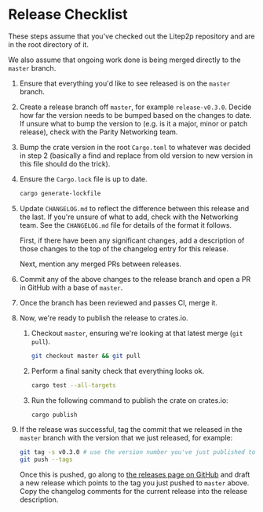 # Release Checklist

These steps assume that you've checked out the Litep2p repository and are in the root directory of it.

We also assume that ongoing work done is being merged directly to the `master` branch.

1. Ensure that everything you'd like to see released is on the `master` branch.

2. Create a release branch off `master`, for example `release-v0.3.0`. Decide how far the version needs to be bumped based
   on the changes to date. If unsure what to bump the version to (e.g. is it a major, minor or patch release), check with the
   Parity Networking team.

3. Bump the crate version in the root `Cargo.toml` to whatever was decided in step 2 (basically a find and replace from old version
   to new version in this file should do the trick).

4. Ensure the `Cargo.lock` file is up to date.

    ```bash
    cargo generate-lockfile
    ```

5. Update `CHANGELOG.md` to reflect the difference between this release and the last. If you're unsure of
   what to add, check with the Networking team. See the `CHANGELOG.md` file for details of the format it follows.

   First, if there have been any significant changes, add a description of those changes to the top of the
   changelog entry for this release.

   Next, mention any merged PRs between releases.

6. Commit any of the above changes to the release branch and open a PR in GitHub with a base of `master`.

7. Once the branch has been reviewed and passes CI, merge it.

8. Now, we're ready to publish the release to crates.io.

    1. Checkout `master`, ensuring we're looking at that latest merge (`git pull`).

        ```bash
        git checkout master && git pull
        ```

    2. Perform a final sanity check that everything looks ok.

        ```bash
        cargo test --all-targets
        ```

    3. Run the following command to publish the crate on crates.io:

        ```bash
        cargo publish
        ```

9. If the release was successful, tag the commit that we released in the `master` branch with the
   version that we just released, for example:

    ```bash
    git tag -s v0.3.0 # use the version number you've just published to crates.io, not this one
    git push --tags
    ```

   Once this is pushed, go along to [the releases page on GitHub](https://github.com/paritytech/litep2p/releases)
   and draft a new release which points to the tag you just pushed to `master` above. Copy the changelog comments
   for the current release into the release description.
